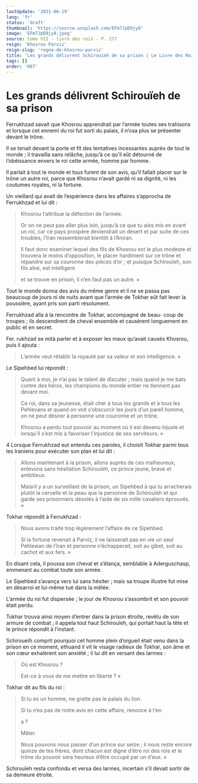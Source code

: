 ```yaml
---
lastUpdate: '2021-06-19'
lang: 'fr'
status: 'draft'
thumbnail: 'https://source.unsplash.com/EFm7JpD9jy8'
image: 'EFm7JpD9jy8.jpeg'
source: tome VII - livre des rois - P. 277
reign: 'Khosrou Parviz'
reign-slug: 'regne-de-khosrou-parviz'
title: 'Les grands délivrent Schirouïeh de sa prison | Le Livre des Rois | Shâhnâmeh'
tags: []
order: '067'
---
```


<!-- LTeX: language=fr -->

# Les grands délivrent Schirouïeh de sa prison

Ferrukhzad savait que Khosrou apprendrait par l’armée toutes ses trahisons et lorsque cet ennemi du roi fut sorti du palais, il n’osa plus se présenter devant le trône.

Il se tenait devant la porte et fit des tentatives incessantes auprès de tout le monde ; il travailla sans relâche, jusqu’à ce qu’il eût détourné de l’obéissance envers le roi cette armée, homme par homme.

Il parlait à tout le monde et tous furent de son avis, qu’il fallait placer sur le trône un autre roi, parce que Khosrou n’avait gardé ni sa dignité, ni les coutumes royales, ni la fortune.

Un vieillard qui avait de l’expérience dans les affaires s’approcha de Ferrukhzad et lui dit :

> Khosrou t’attribue la défection de l’armée.
>
> Or on ne peut pas aller plus loin, jusqu’à ce que tu aies mis en avant un roi, car ce pays prospère deviendrait un désert et par suite de ces troubles, l’Iran ressemblerait bientôt à l’Aniran.
>
> Il faut donc examiner lequel des fils de Khosrou est le plus modeste et trouvera le moins d’opposition, le placer hardiment sur ce trône et répandre sur sa couronne des pièces d’or ; et puisque Schirouïeh, son fils aîné, est intelligent
>
> et se trouve en prison, il n’en faut pas un autre. »

Tout le monde donna des avis du même genre et il ne se passa pas beaucoup de jours ni de nuits avant que l’armée de Tokhar eût fait lever la poussière, ayant pris son parti résolument.

Ferrukhzad alla à la rencontre de Tokhar, accompagné de beau-
coup de troupes ; ils descendirent de cheval ensemble et causèrent longuement en public et en secret.

Fer. rukhzad se mità parler et à exposer les maux qu’avait causés Khosrou, puis il ajouta :

> L’armée veut rétablir la royauté par sa valeur et son intelligence. »

Le Sipehbed lui répondit :

> Quant à moi, je n’ai pas le talent de discuter ; mais quand je me bats contre des héros, les champions du monde entier ne tiennent pas devant moi.
>
> Ce roi, dans sa jeunesse, était cher à tous les grands et à tous les Pehlevans et quand on voit s’obscurcir les jours d’un pareil homme, on ne peut désirer à personne une couronne et un trône.
>
> Khosrou a perdu tout pouvoir au moment où il est devenu injuste et lorsqu’il s’est mis à favoriser l’injustice de ses serviteurs. »

4
Lorsque Ferrukhzad eut entendu ces paroles, il choisit Tokhar parmi tous les Iraniens pour exécuter son plan et lui dit :

> Allons maintenant à la prison, allons auprès de ces malheureux, enlevons sans hésitation Schirouïeh, ce prince jeune, brave et ambitieux.
>
> Maisril y a un surveillant de la prison, un Sipehbed à qui tu arracherais plutôt la cervelle et la peau que la personne de Schirouïeh et qui garde ses prisonniers désolés à l’aide de six mille cavaliers éprouvés. »

Tokhar répondit à Ferrukhzad :

> Nous avons traité trop légèrement l’affaire de ce Sipehbed.
>
> Si la fortune revenait à Parviz, il ne laisserait pas en vie un seul Pehlewan de l’Iran et personne n’échapperait, soit au gibet, soit au cachot et aux fers. »

En disant cela, il poussa son cheval et s’élança, semblable à Aderguschasp, emmenant au combat toute son armée.

Le Sipehbed s’avança vers lui sans hésiter ; mais sa troupe illustre fut mise en désarroi et lui-même tué dans la mêlée.

L’armée du roi fut dispersée ; le jour de Khosrou s’assombrit et son pouvoir était perdu.

Tokhar trouva ainsi moyen d’entrer dans la prison étroite, revêtu de son armure de combat ; il appela tout haut Schirouïeh, qui portait haut la tête et le prince répondit à l’instant.

Schiroueïh comprit pourquoi cet homme plein d’orgueil était venu dans la prison en ce moment, ethuand il vit le visage radieux de Tokhar, son âme et son cœur exhalèrent son anxiété ; il lui dit en versant des larmes :

> Où
> est Khosrou ?
>
> Est-ce à vous de me mettre en liberté ? »

Tokhar dit au fils du roi :

> Si tu es un homme, ne gratte pas le palais du lion.
>
> Si tu n’es pas de notre avis en cette affaire, renonce à t’en
>
> a ?
>
> Mêler.
>
> Nous pouvons nous passer d’un prince sur seize ; il nous reste encore quinze de tes frères, dont chacun est digne d’être roi des rois et le trône du pouvoir sera heureux d’être occupé par un d’eux. »

Schirouïeh resta confondu et versa des larmes, incertain s’il devait sortir de sa demeure étroite.
